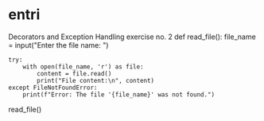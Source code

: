 # entri
Decorators and Exception Handling exercise no. 2
def read_file():
    file_name = input("Enter the file name: ")

    try:
        with open(file_name, 'r') as file:
            content = file.read()
            print("File content:\n", content)
    except FileNotFoundError:
        print(f"Error: The file '{file_name}' was not found.")

read_file()
